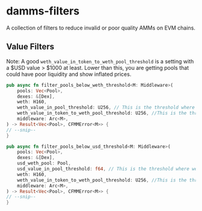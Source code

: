 # damms-filters

A collection of filters to reduce invalid or poor quality AMMs on EVM chains.



## Value Filters
Note: A good `weth_value_in_token_to_weth_pool_threshold` is a setting with a $USD value > $1000 at least. Lower than this, you are getting pools that could have poor liquidity and show inflated prices.

```rust
pub async fn filter_pools_below_weth_threshold<M: Middleware>(
    pools: Vec<Pool>,
    dexes: &[Dex],
    weth: H160,
    weth_value_in_pool_threshold: U256, // This is the threshold where we will filter out any pool with less value than this
    weth_value_in_token_to_weth_pool_threshold: U256, //This is the threshold where we will ignore any token price < threshold during batch calls
    middleware: Arc<M>,
) -> Result<Vec<Pool>, CFMMError<M>> {
// --snip--
}
```


```rust
pub async fn filter_pools_below_usd_threshold<M: Middleware>(
    pools: Vec<Pool>,
    dexes: &[Dex],
    usd_weth_pool: Pool, 
    usd_value_in_pool_threshold: f64, // This is the threshold where we will filter out any pool with less value than this
    weth: H160,
    weth_value_in_token_to_weth_pool_threshold: U256, //This is the threshold where we will ignore any token price < threshold during batch calls
    middleware: Arc<M>,
) -> Result<Vec<Pool>, CFMMError<M>> {
// --snip--
}
```
